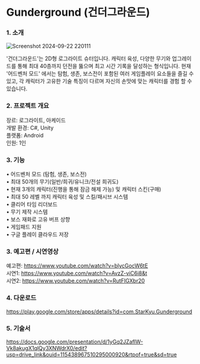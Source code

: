 # Gunderground (건더그라운드)

### **1. 소개**

![Screenshot 2024-09-22 220111](https://github.com/user-attachments/assets/cd902359-bbfb-4599-87c3-419410899769)


'건더그라운드'는 2D형 로그라이트 슈터입니다. 
캐릭터 육성, 다양한 무기와 업그레이드를 통해 최대 40층까지 던전을 뚫으며 최고 시간 기록을 달성하는 형식입니다. 
현재 '어드벤처 모드' 에서는 탐험, 생존, 보스전이 포함된 여러 게임플레이 요소들을 즐길 수 있고, 각 캐릭터가 고유한 기술 특징이 다르며 자신의 손맛에 맞는 캐릭터를 경험 할 수 있습니다.

### **2. 프로젝트 개요**

장르: 로그라이트, 아케이드 <br />
개발 환경: C#, Unity <br />
플랫폼: Android <br />
인원: 1인

### **3. 기능**

• 어드벤처 모드 (탐험, 생존, 보스전) <br />
• 최대 50개의 무기(일반/희귀/유니크/전설 희귀도) <br />
• 현재 3개의 캐릭터(진행을 통해 잠금 해제 가능) 및 캐릭터 스킨(구매) <br />
• 최대 50 레벨 까지 캐릭터 육성 및 스킬/패시브 시스템 <br />
• 클리어 타임 리더보드 <br />
• 무기 제작 시스템 <br />
• 보스 재화로 고유 버프 상향 <br />
• 게임패드 지원 <br />
• 구글 플레이 클라우드 저장 <br />

### **3. 예고편 / 시연영상**

예고편: https://www.youtube.com/watch?v=blycGocW6tE <br />
시연1: https://www.youtube.com/watch?v=AvzZ-viC6i8&t <br />
시연2: https://www.youtube.com/watch?v=RutFIGXbr20

### **4. 다운로드**

https://play.google.com/store/apps/details?id=com.StarKyu.Gunderground

### **5. 기술서**

https://docs.google.com/presentation/d/1yGq2JZafIW-Vk8akugX1qlQy3XNWdrX0/edit?usp=drive_link&ouid=115438967510295000920&rtpof=true&sd=true

